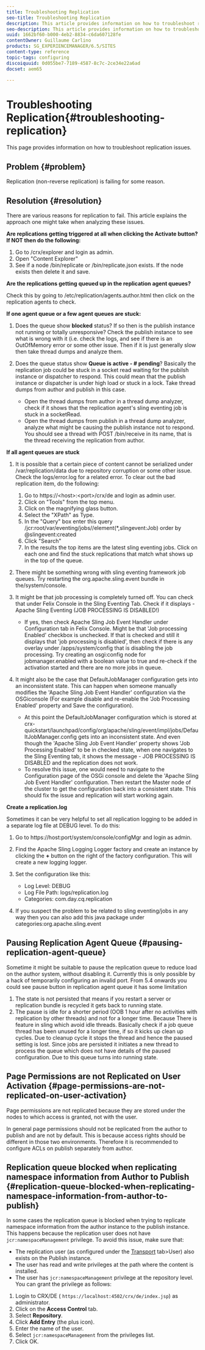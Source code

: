 ```yaml
---
title: Troubleshooting Replication
seo-title: Troubleshooting Replication
description: This article provides information on how to troubleshoot replication issues.
seo-description: This article provides information on how to troubleshoot replication issues.
uuid: 1662bf60-b000-4eb2-8834-c6da607128fe
contentOwner: Guillaume Carlino
products: SG_EXPERIENCEMANAGER/6.5/SITES
content-type: reference
topic-tags: configuring
discoiquuid: 0d055be7-7189-4587-8c7c-2ce34e22a6ad
docset: aem65

---
```


# Troubleshooting Replication{#troubleshooting-replication}

This page provides information on how to troubleshoot replication issues.

## Problem {#problem}

Replication (non-reverse replication) is failing for some reason.

## Resolution {#resolution}

There are various reasons for replication to fail. This article explains the approach one might take when analyzing these issues.

**Are replications getting triggered at all when clicking the Activate button? If NOT then do the following:**

1. Go to /crx/explorer and login as admin.
1. Open "Content Explorer"
1. See if a node /bin/replicate or /bin/replicate.json exists. If the node exists then delete it and save.

**Are the replications getting queued up in the replication agent queues?**

Check this by going to /etc/replication/agents.author.html then click on the replication agents to check.

**If one agent queue or a few agent queues are stuck:**

1. Does the queue show **blocked** status? If so then is the publish instance not running or totally unresponsive? Check the publish instance to see what is wrong with it (i.e. check the logs, and see if there is an OutOfMemory error or some other issue. Then if it is just generally slow then take thread dumps and analyze them.
1. Does the queue status show **Queue is active - # pending**? Basically the replication job could be stuck in a socket read waiting for the pubilsh instance or dispatcher to respond. This could mean that the publish instance or dispatcher is under high load or stuck in a lock. Take thread dumps from author and publish in this case.

    * Open the thread dumps from author in a thread dump analyzer, check if it shows that the replication agent's sling eventing job is stuck in a socketRead.
    * Open the thread dumps from publish in a thread dump analyzer, analyze what might be causing the publish instance not to respond. You should see a thread with POST /bin/receive in its name, that is the thread receiving the replication from author.

**If all agent queues are stuck**

1. It is possible that a certain piece of content cannot be serialized under /var/replication/data due to repository corruption or some other issue. Check the logs/error.log for a related error. To clear out the bad replication item, do the following:

    1. Go to https://&lt;host&gt;:&lt;port&gt;/crx/de and login as admin user.
    1. Click on "Tools" from the top menu.
    1. Click on the magnifying glass button.
    1. Select the "XPath" as Type.
    1. In the "Query" box enter this query /jcr:root/var/eventing/jobs//element(&#42;,slingevent:Job) order by @slingevent:created
    1. Click "Search"
    1. In the results the top items are the latest sling eventing jobs. Click on each one and find the stuck replications that match what shows up in the top of the queue.

1. There might be something wrong with sling eventing framework job queues. Try restarting the org.apache.sling.event bundle in the/system/console.
1. It might be that job processing is completely turned off. You can check that under Felix Console in the Sling Eventing Tab. Check if it displays - Apache Sling Eventing (JOB PROCESSING IS DISABLED!)

    * If yes, then check Apache Sling Job Event Handler under Configuration tab in Felix Console. Might be that 'Job processing Enabled' checkbox is unchecked. If that is checked and still it displays that 'job processing is disabled', then check if there is any overlay under /apps/system/config that is disabling the job processing. Try creating an osgi:config node for jobmanager.enabled with a boolean value to true and re-check if the activation started and there are no more jobs in queue.

1. It might also be the case that DefaultJobManager configuration gets into an inconsistent state. This can happen when someone manually modifies the 'Apache Sling Job Event Handler' configuration via the OSGiconsole (For example disable and re-enable the 'Job Processing Enabled' property and Save the configuration).

    * At this point the DefaultJobManager configuration which is stored at crx-quickstart/launchpad/config/org/apache/sling/event/impl/jobs/DefaultJobManager.config gets into an inconsistent state. And even though the 'Apache Sling Job Event Handler' property shows 'Job Processing Enabled' to be in checked state, when one navigates to the Sling Eventing tab, it shows the message - JOB PROCESSING IS DISABLED and the replication does not work.
    * To resolve this issue, one would need to navigate to the Configuration page of the OSGi console and delete the 'Apache Sling Job Event Handler' configuration. Then restart the Master node of the cluster to get the configuration back into a consistent state. This should fix the issue and replication will start working again.

**Create a replication.log**

Sometimes it can be very helpful to set all replication logging to be added in a separate log file at DEBUG level. To do this:

1. Go to https://host:port/system/console/configMgr and login as admin.
1. Find the Apache Sling Logging Logger factory and create an instance by clicking the **+** button on the right of the factory configuration. This will create a new logging logger.
1. Set the configuration like this:

    * Log Level: DEBUG
    * Log File Path: logs/replication.log
    * Categories: com.day.cq.replication

1. If you suspect the problem to be related to sling eventing/jobs in any way then you can also add this java package under categories:org.apache.sling.event

## Pausing Replication Agent Queue  {#pausing-replication-agent-queue}

Sometime it might be suitable to pause the replication queue to reduce load on the author system, without disabling it. Currently this is only possible by a hack of temporarily configuring an invalid port. From 5.4 onwards you could see pause button in replication agent queue it has some limitation

1. The state is not persisted that means if you restart a server or replication bundle is recycled it gets back to running state.
1. The pause is idle for a shorter period (OOB 1 hour after no activities with replication by other threads) and not for a longer time. Because There is feature in sling which avoid idle threads. Basically check if a job queue thread has been unused for a longer time, if so it kicks up clean up cycles. Due to cleanup cycle it stops the thread and hence the paused setting is lost. Since jobs are persisted it initiates a new thread to process the queue which does not have details of the paused configuration. Due to this queue turns into running state.

## Page Permissions are not Replicated on User Activation {#page-permissions-are-not-replicated-on-user-activation}

Page permissions are not replicated because they are stored under the nodes to which access is granted, not with the user.

In general page permissions should not be replicated from the author to publish and are not by default. This is because access rights should be different in those two environments. Therefore it is recommended to configure ACLs on publish separately from author.

## Replication queue blocked when replicating namespace information from Author to Publish {#replication-queue-blocked-when-replicating-namespace-information-from-author-to-publish}

In some cases the replication queue is blocked when trying to replicate namespace information from the author instance to the publish instance. This happens because the replication user does not have `jcr:namespaceManagement` privilege. To avoid this issue, make sure that:

* The replication user (as configured under the [Transport](../../../sites/deploying/using/replication.md#replication-agents-configuration-parameters) tab&gt;User) also exists on the Publish instance.
* The user has read and write privileges at the path where the content is installed.
* The user has `jcr:namespaceManagement` privilege at the repository level. You can grant the privilege as follows:

1. Login to CRX/DE ( `https://localhost:4502/crx/de/index.jsp`) as administrator.
1. Click on the **Access Control** tab.
1. Select **Repository**.
1. Click **Add Entry** (the plus icon).
1. Enter the name of the user.
1. Select `jcr:namespaceManagement` from the privileges list.
1. Click OK.

